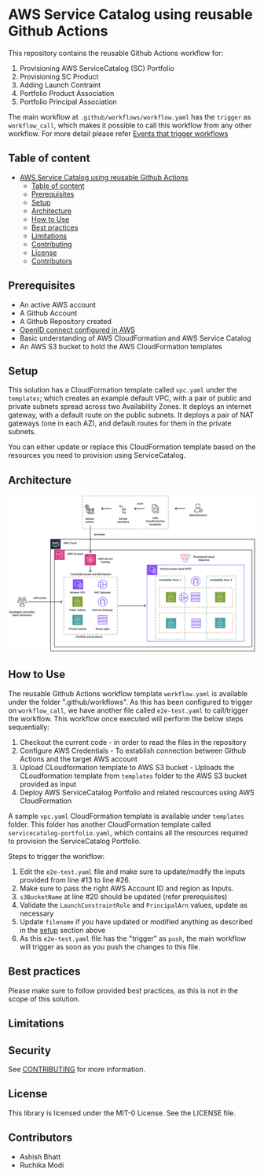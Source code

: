 # AWS Service Catalog using reusable Github Actions

This repository contains the reusable Github Actions workflow for:
1. Provisioning AWS ServiceCatalog (SC) Portfolio 
2. Provisioning SC Product
3. Adding Launch Contraint
4. Portfolio Product Association
5. Portfolio Principal Association

The main workflow at `.github/workflows/workflow.yaml` has the `trigger` as `workflow_call`, which makes it possible to call this workflow from any other workflow. 
For more detail please refer [Events that trigger workflows](https://docs.github.com/en/actions/writing-workflows/choosing-when-your-workflow-runs/events-that-trigger-workflows)

## Table of content
- [AWS Service Catalog using reusable Github Actions](#aws-service-catalog-using-reusable-github-actions)
  - [Table of content](#table-of-content)
  - [Prerequisites](#prerequisites)
  - [Setup](#setup)
  - [Architecture](#architecture)
  - [How to Use](#how-to-use)
  - [Best practices](#best-practices)
  - [Limitations](#limitations)
  - [Contributing](#security)
  - [License](#license)
  - [Contributors](#contributors)
 
## Prerequisites
- An active AWS account
- A Github Account
- A Github Repository created
- [OpenID connect configured in AWS](https://docs.github.com/en/actions/deployment/security-hardening-your-deployments/configuring-openid-connect-in-amazon-web-services)
- Basic understanding of AWS CloudFormation and AWS Service Catalog
- An AWS S3 bucket to hold the AWS CloudFormation templates

## Setup
This solution has a CloudFormation template called `vpc.yaml` under the `templates`; which creates an example default VPC, with a pair of public and private subnets spread across two Availability Zones. 
It deploys an internet gateway, with a default route on the public subnets. It deploys a pair of NAT gateways (one in each AZ), and default routes for them in the private subnets.

You can either update or replace this CloudFormation template based on the resources you need to provision using ServiceCatalog.

## Architecture
<img width="947" alt="image" src="images/Architecture.png">

## How to Use
The reusable Github Actions workflow template `workflow.yaml` is available under the folder ".github/workflows". 
As this has been configured to trigger on `workflow_call`, we have another file called `e2e-test.yaml` to call/trigger the workflow. This workflow once executed will perform the below steps sequentially:
1. Checkout the current code - in order to read the files in the repository
2. Configure AWS Credentials - To establish connection between Github Actions and the target AWS account
3. Upload CLoudformation template to AWS S3 bucket - Uploads the CLoudformation template from `templates` folder to the AWS S3 bucket provided as input
4. Deploy AWS ServiceCatalog Portfolio and related rescources using AWS CloudFormation

A sample `vpc.yaml` CloudFormation template is available under `templates` folder. This folder has another CloudFormation template called `servicecatalog-portfolio.yaml`, which contains all the resources required to provision the ServiceCatalog Portfolio.

Steps to trigger the workflow:
1. Edit the `e2e-test.yaml` file and make sure to update/modify the inputs provided from line #13 to line #26.
2. Make sure to pass the right AWS Account ID and region as Inputs.
3. `s3BucketName` at line #20 should be updated (refer prerequisites)
4. Validate the `LaunchConstraintRole` and `PrincipalArn` values, update as necessary 
5. Update `filename` if you have updated or modified anything as described in the [setup](#setup) section above
6. As this `e2e-test.yaml` file has the "trigger" as `push`, the main workflow will trigger as soon as you push the changes to this file.

## Best practices
Please make sure to follow provided best practices, as this is not in the scope of this solution.

## Limitations

## Security

See [CONTRIBUTING](CONTRIBUTING.md#security-issue-notifications) for more information.

## License

This library is licensed under the MIT-0 License. See the LICENSE file.

## Contributors
* Ashish Bhatt
* Ruchika Modi
